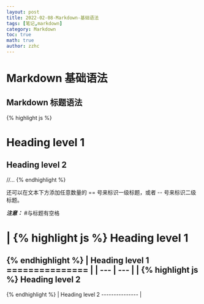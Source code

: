```yaml
---
layout: post
title: 2022-02-08-Markdown-基础语法
tags: [笔记,markdown]
category: Markdown
toc: true
math: true
author: zzhc
---
```

# **Markdown 基础语法**

## Markdown 标题语法

{% highlight js %}
# Heading level 1
## Heading level 2
//...
{% endhighlight %}

还可以在文本下方添加任意数量的 == 号来标识一级标题，或者 -- 号来标识二级标题。


***注意：*** #与标题有空格

|   {% highlight js %}
Heading level 1
===============
{% endhighlight %}  |   Heading level 1
===============  |
| --- | --- |
|   {% highlight js %}
Heading level 2
---------------
{% endhighlight %}  |   Heading level 2
---------------  |
